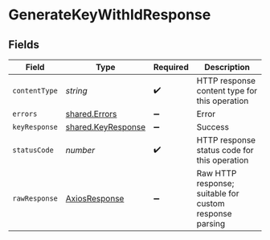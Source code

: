 # GenerateKeyWithIdResponse


## Fields

| Field                                                    | Type                                                     | Required                                                 | Description                                              |
| -------------------------------------------------------- | -------------------------------------------------------- | -------------------------------------------------------- | -------------------------------------------------------- |
| `contentType`                                            | *string*                                                 | :heavy_check_mark:                                       | HTTP response content type for this operation            |
| `errors`                                                 | [shared.Errors](../../models/shared/errors.md)           | :heavy_minus_sign:                                       | Error                                                    |
| `keyResponse`                                            | [shared.KeyResponse](../../models/shared/keyresponse.md) | :heavy_minus_sign:                                       | Success                                                  |
| `statusCode`                                             | *number*                                                 | :heavy_check_mark:                                       | HTTP response status code for this operation             |
| `rawResponse`                                            | [AxiosResponse](https://axios-http.com/docs/res_schema)  | :heavy_minus_sign:                                       | Raw HTTP response; suitable for custom response parsing  |